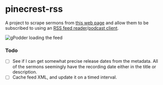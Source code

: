 # pinecrest-rss

A project to scrape sermons from [this web page](https://www.pinecrestbaptistcharleston.org/from-the-pulpit) and allow them to be subscribed to using an [RSS feed reader](https://wiki.archlinux.org/title/list_of_applications#News,_RSS,_and_blogs)/[podcast client](https://wiki.archlinux.org/title/list_of_applications#Podcast_clients).

![gPodder loading the feed](https://user-images.githubusercontent.com/44626690/200210169-aab49826-b6a8-4e72-8879-4e17fd0bc5cf.png)

### Todo
 - [ ] See if I can get somewhat precise release dates from the metadata. All of the sermons seemingly have the recording date either in the title or description.
 - [ ] Cache feed XML, and update it on a timed interval.
